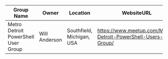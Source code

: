 |Group Name|Owner|Location|WebsiteURL|Twitter|Email|
|----------|-----|--------|----------|-------|-----|
|Metro Detroit PowerShell User Group|Will Anderson|Southfield, Michigan, USA|https://www.meetup.com/Metro-Detroit-PowerShell-Users-Group/|N/A|N/A|
